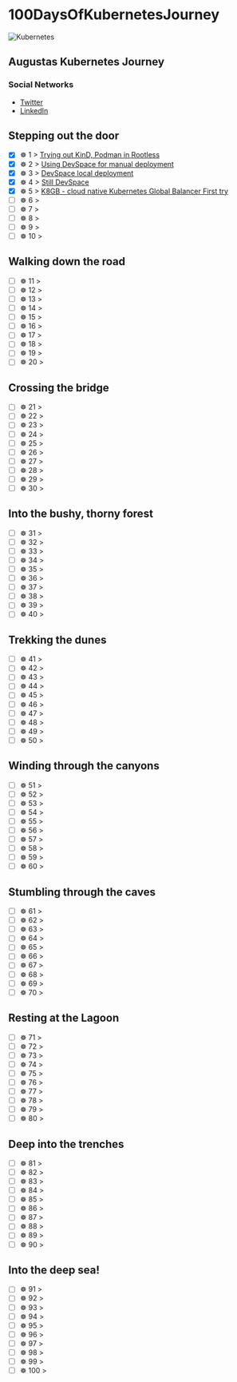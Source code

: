 # 100DaysOfKubernetesJourney
![Kubernetes](https://upload.wikimedia.org/wikipedia/commons/thumb/6/67/Kubernetes_logo.svg/798px-Kubernetes_logo.svg.png)


## Augustas Kubernetes Journey

### Social Networks
- [Twitter](https://twitter.com/augustris)
- [LinkedIn](https://linkedin.com/in/augustasverbickas)

## Stepping out the door

- [x] ☸ 1 > [Trying out KinD, Podman in Rootless](001/Readme.md)
- [x] ☸ 2 > [Using DevSpace for manual deployment](002/Readme.md)
- [x] ☸ 3 > [DevSpace local deployment](003/Readme.md)
- [x] ☸ 4 > [Still DevSpace](004/Readme.md)
- [x] ☸ 5 > [K8GB - cloud native Kubernetes Global Balancer First try](005/Readme.md)
- [ ] ☸ 6 > [](006/Readme.md)
- [ ] ☸ 7 > [](007/Readme.md)
- [ ] ☸ 8 > [](008/Readme.md)
- [ ] ☸ 9 > [](009/Readme.md)
- [ ] ☸ 10 > [](010/Readme.md)

## Walking down the road

- [ ] ☸ 11 > [](011/Readme.md)
- [ ] ☸ 12 > [](012/Readme.md)
- [ ] ☸ 13 > [](013/Readme.md)
- [ ] ☸ 14 > [](014/Readme.md)
- [ ] ☸ 15 > [](015/Readme.md)
- [ ] ☸ 16 > [](016/Readme.md)
- [ ] ☸ 17 > [](017/Readme.md)
- [ ] ☸ 18 > [](018/Readme.md)
- [ ] ☸ 19 > [](019/Readme.md)
- [ ] ☸ 20 > [](020/Readme.md)

## Crossing the bridge

- [ ] ☸ 21 > [](021/Readme.md)
- [ ] ☸ 22 > [](022/Readme.md)
- [ ] ☸ 23 > [](023/Readme.md)
- [ ] ☸ 24 > [](024/Readme.md)
- [ ] ☸ 25 > [](025/Readme.md)
- [ ] ☸ 26 > [](026/Readme.md)
- [ ] ☸ 27 > [](027/Readme.md)
- [ ] ☸ 28 > [](028/Readme.md)
- [ ] ☸ 29 > [](029/Readme.md)
- [ ] ☸ 30 > [](030/Readme.md)

## Into the bushy, thorny forest

- [ ] ☸ 31 > [](031/Readme.md)
- [ ] ☸ 32 > [](032/Readme.md)
- [ ] ☸ 33 > [](033/Readme.md)
- [ ] ☸ 34 > [](034/Readme.md)
- [ ] ☸ 35 > [](035/Readme.md)
- [ ] ☸ 36 > [](036/Readme.md)
- [ ] ☸ 37 > [](037/Readme.md)
- [ ] ☸ 38 > [](038/Readme.md)
- [ ] ☸ 39 > [](039/Readme.md)
- [ ] ☸ 40 > [](040/Readme.md)

## Trekking the dunes

- [ ] ☸ 41 > [](041/Readme.md)
- [ ] ☸ 42 > [](042/Readme.md)
- [ ] ☸ 43 > [](043/Readme.md)
- [ ] ☸ 44 > [](044/Readme.md)
- [ ] ☸ 45 > [](045/Readme.md)
- [ ] ☸ 46 > [](046/Readme.md)
- [ ] ☸ 47 > [](047/Readme.md)
- [ ] ☸ 48 > [](048/Readme.md)
- [ ] ☸ 49 > [](049/Readme.md)
- [ ] ☸ 50 > [](050/Readme.md)

## Winding through the canyons

- [ ] ☸ 51 > [](051/Readme.md)
- [ ] ☸ 52 > [](052/Readme.md)
- [ ] ☸ 53 > [](053/Readme.md)
- [ ] ☸ 54 > [](054/Readme.md)
- [ ] ☸ 55 > [](055/Readme.md)
- [ ] ☸ 56 > [](056/Readme.md)
- [ ] ☸ 57 > [](057/Readme.md)
- [ ] ☸ 58 > [](058/Readme.md)
- [ ] ☸ 59 > [](059/Readme.md)
- [ ] ☸ 60 > [](060/Readme.md)

## Stumbling through the caves

- [ ] ☸ 61 > [](061/Readme.md)
- [ ] ☸ 62 > [](062/Readme.md)
- [ ] ☸ 63 > [](063/Readme.md)
- [ ] ☸ 64 > [](064/Readme.md)
- [ ] ☸ 65 > [](065/Readme.md)
- [ ] ☸ 66 > [](066/Readme.md)
- [ ] ☸ 67 > [](067/Readme.md)
- [ ] ☸ 68 > [](068/Readme.md)
- [ ] ☸ 69 > [](069/Readme.md)
- [ ] ☸ 70 > [](070/Readme.md)

## Resting at the Lagoon

- [ ] ☸ 71 > [](071/Readme.md)
- [ ] ☸ 72 > [](072/Readme.md)
- [ ] ☸ 73 > [](073/Readme.md)
- [ ] ☸ 74 > [](074/Readme.md)
- [ ] ☸ 75 > [](075/Readme.md)
- [ ] ☸ 76 > [](076/Readme.md)
- [ ] ☸ 77 > [](077/Readme.md)
- [ ] ☸ 78 > [](078/Readme.md)
- [ ] ☸ 79 > [](079/Readme.md)
- [ ] ☸ 80 > [](080/Readme.md)

## Deep into the trenches

- [ ] ☸ 81 > [](081/Readme.md)
- [ ] ☸ 82 > [](082/Readme.md)
- [ ] ☸ 83 > [](083/Readme.md)
- [ ] ☸ 84 > [](084/Readme.md)
- [ ] ☸ 85 > [](085/Readme.md)
- [ ] ☸ 86 > [](086/Readme.md)
- [ ] ☸ 87 > [](087/Readme.md)
- [ ] ☸ 88 > [](088/Readme.md)
- [ ] ☸ 89 > [](089/Readme.md)
- [ ] ☸ 90 > [](090/Readme.md)

## Into the deep sea!

- [ ] ☸ 91 > [](091/Readme.md)
- [ ] ☸ 92 > [](092/Readme.md)
- [ ] ☸ 93 > [](093/Readme.md)
- [ ] ☸ 94 > [](094/Readme.md)
- [ ] ☸ 95 > [](095/Readme.md)
- [ ] ☸ 96 > [](096/Readme.md)
- [ ] ☸ 97 > [](097/Readme.md)
- [ ] ☸ 98 > [](098/Readme.md)
- [ ] ☸ 99 > [](099/Readme.md)
- [ ] ☸ 100 > [](100/Readme.md)
